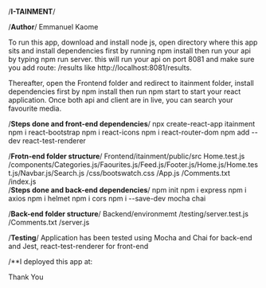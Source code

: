 /**I-TAINMENT**/

/**Author**/
Emmanuel Kaome

To run this app, download and install node js, open directory where this app sits and install dependencies first by running npm install then run your api by typing npm run server. this will run your api on port 8081 and make sure you add route: /results like http://localhost:8081/results.

Thereafter, open the Frontend folder and redirect to itainment folder, install dependencies first by npm install then run npm start to start your react application. Once both api and client are in live, you can search your favourite media.

/**Steps done and front-end dependencies**/
npx create-react-app itainment
npm i react-bootstrap
npm i react-icons
npm i react-router-dom
npm add --dev react-test-renderer

/**Frotn-end folder structure**/
Frontend/itainment/public/src
                        Home.test.js
                            /components/Categories.js/Faourites.js/Feed.js/Footer.js/Home.js/Home.test.js/Navbar.js/Search.js
                            /css/bootswatch.css
                            /App.js
                            /Comments.txt
                            /index.js                  
/**Steps done and back-end dependencies**/
npm init
npm i express
npm i axios
npm i helmet
npm i cors
npm i --save-dev mocha chai

/**Back-end folder structure**/
Backend/environmemt
       /testing/server.test.js 
       /Comments.txt
       /server.js

/**Testing**/
Application has been tested using Mocha and Chai for back-end and Jest, react-test-renderer for front-end 

/**I deployed this app at: 

Thank You
